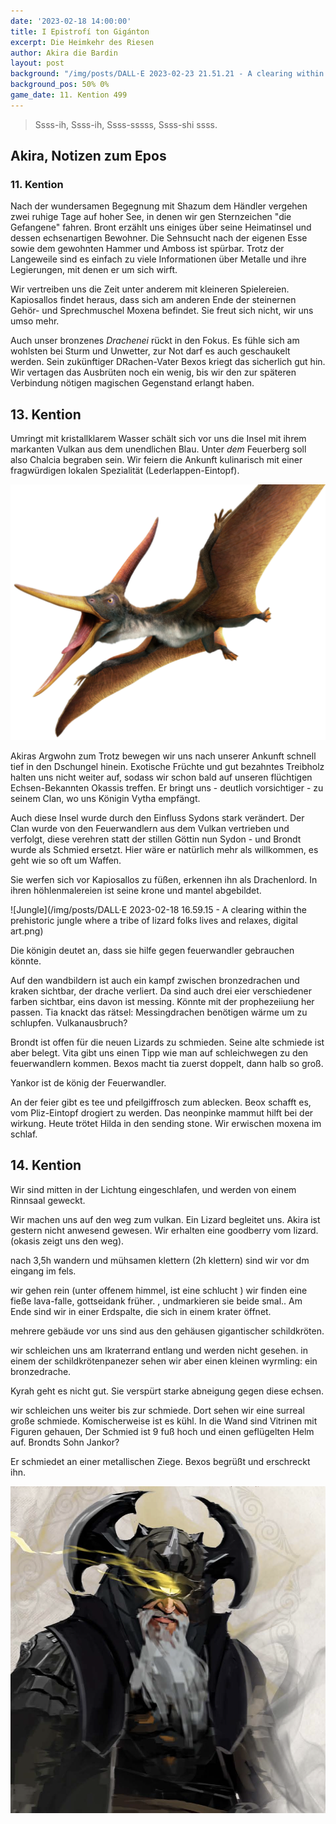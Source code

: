```yaml
---
date: '2023-02-18 14:00:00'
title: I Epistrofí ton Gigánton
excerpt: Die Heimkehr des Riesen
author: Akira die Bardin
layout: post
background: "/img/posts/DALL·E 2023-02-23 21.51.21 - A clearing within the prehistoric jungle where a tribe of lizard folks lives and relaxes, digital art.png"
background_pos: 50% 0%
game_date: 11. Kention 499
---
```


<div class="rhyme">
  <blockquote>
    Ssss-ih,
    Ssss-ih,
    Ssss-sssss,
    Ssss-shi ssss.
  </blockquote>
</div>

<!-- gecko dialect of the lizard folk interpreting the lion eating poem, by chatGPT -->

## Akira, Notizen zum Epos

### 11. Kention

Nach der wundersamen Begegnung mit Shazum dem Händler vergehen zwei ruhige Tage auf hoher See, in denen wir gen Sternzeichen "die Gefangene" fahren. Bront erzählt uns einiges über seine Heimatinsel und dessen echsenartigen Bewohner. Die Sehnsucht nach der eigenen Esse sowie dem gewohnten Hammer und Amboss ist spürbar. Trotz der Langeweile sind es einfach zu viele Informationen über Metalle und ihre Legierungen, mit denen er um sich wirft.

Wir vertreiben uns die Zeit unter anderem mit kleineren Spielereien. Kapiosallos findet heraus, dass sich am anderen Ende der steinernen Gehör- und Sprechmuschel Moxena befindet. Sie freut sich nicht, wir uns umso mehr.

Auch unser bronzenes _Drachenei_ rückt in den Fokus. Es fühle sich am wohlsten bei Sturm und Unwetter, zur Not darf es auch geschaukelt werden. Sein zukünftiger DRachen-Vater Bexos kriegt das sicherlich gut hin. Wir vertagen das Ausbrüten noch ein wenig, bis wir den zur späteren Verbindung nötigen magischen Gegenstand erlangt haben.

## 13. Kention

Umringt mit kristallklarem Wasser schält sich vor uns die Insel mit ihrem markanten Vulkan aus dem unendlichen Blau. Unter _dem_ Feuerberg soll also Chalcia begraben sein. Wir feiern die Ankunft kulinarisch mit einer fragwürdigen lokalen Spezialität (Lederlappen-Eintopf).

![lederlappen](/img/posts/lederlappen.png)

Akiras Argwohn zum Trotz bewegen wir uns nach unserer Ankunft schnell tief in den Dschungel hinein. Exotische Früchte und gut bezahntes Treibholz halten uns nicht weiter auf, sodass wir schon bald auf unseren flüchtigen Echsen-Bekannten Okassis treffen. Er bringt uns - deutlich vorsichtiger - zu seinem Clan, wo uns Königin Vytha empfängt.

Auch diese Insel wurde durch den Einfluss Sydons stark verändert. Der Clan wurde von den Feuerwandlern aus dem Vulkan vertrieben und verfolgt, diese verehren statt der stillen Göttin nun Sydon - und Brondt wurde als Schmied ersetzt. Hier wäre er natürlich mehr als willkommen, es geht wie so oft um Waffen.




Sie werfen sich vor Kapiosallos zu füßen, erkennen ihn als Drachenlord. In ihren höhlenmalereien ist seine krone und mantel abgebildet.

![Jungle](/img/posts/DALL·E 2023-02-18 16.59.15 - A clearing within the prehistoric jungle where a tribe of lizard folks lives and relaxes, digital art.png)

Die königin deutet an, dass sie hilfe gegen feuerwandler gebrauchen könnte.

Auf den wandbildern ist auch ein kampf zwischen bronzedrachen und kraken sichtbar, der drache verliert. Da sind auch drei eier verschiedener farben sichtbar, eins davon ist messing. Könnte mit der prophezeiiung her passen. 
Tia knackt das rätsel: Messingdrachen benötigen wärme um zu schlupfen. Vulkanausbruch?

Brondt ist offen für die neuen Lizards zu schmieden. Seine alte schmiede ist aber belegt. Vita gibt uns einen Tipp wie man auf schleichwegen zu den feuerwandlern kommen. Bexos macht tia zuerst doppelt, dann halb so groß. 

Yankor ist de könig der Feuerwandler. 

An der feier gibt es tee und  pfeilgiffrosch zum ablecken. Beox schafft es, vom Pliz-Eintopf drogiert zu werden. Das neonpinke mammut hilft bei der wirkung. Heute trötet Hilda in den sending stone. Wir erwischen moxena im schlaf.

## 14. Kention

Wir sind mitten in der Lichtung eingeschlafen, und werden von einem Rinnsaal geweckt. 

Wir machen uns auf den weg zum vulkan. Ein Lizard begleitet uns. Akira ist gestern nicht anwesend gewesen. Wir erhalten eine goodberry vom lizard.  (okasis zeigt uns den weg).

nach 3,5h wandern und mühsamen klettern (2h klettern) sind wir vor dm eingang im fels.

wir gehen rein (unter offenem himmel, ist eine schlucht )
wir finden eine fieße lava-falle, gottseidank früher. , undmarkieren sie beide smal.. Am Ende sind wir in einer Erdspalte, die sich in einem krater öffnet.


mehrere gebäude vor uns sind aus den gehäusen gigantischer schildkröten. 

wir schleichen uns am lkraterrand entlang und werden nicht gesehen. in einem der schildkrötenpanezer sehen wir aber einen kleinen wyrmling: ein bronzedrache. 

Kyrah geht es nicht gut. Sie verspürt starke abneigung gegen diese echsen. 

wir schleichen uns weiter bis zur schmiede. Dort sehen wir eine surreal große schmiede. Komischerweise ist es kühl. In die Wand sind Vitrinen mit Figuren gehauen, Der Schmied ist 9 fuß hoch und einen geflügelten Helm auf. Brondts Sohn Jankor?

Er schmiedet an einer metallischen Ziege. Bexos begrüßt und erschreckt ihn.

![jankor](/img/posts/yankor-maybe.png)


<!--

Die Amazonen sind mit der Halbinsel Aresia in Verbindung, der Minotaure Zakroth der Wahnsinnige will seine Volksgenossen in Mytros befreien.

pythor und ein grüner drache hängen zusammen, haben wir in telamok gehört

Ich tausche Gold-Diamant Krug gegen ein Boot und 8 seiden-seile. Außerdem erwerben wir 7 tagesrationen für 110 crew.

Narsus für viele aresianer ein spielzeug der königin.
-->
